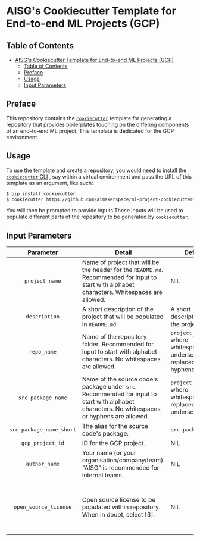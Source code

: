 # AISG's Cookiecutter Template for End-to-end ML Projects (GCP)

## Table of Contents

- [AISG's Cookiecutter Template for End-to-end ML Projects (GCP)](#aisgs-cookiecutter-template-for-end-to-end-ml-projects-gcp)
  - [Table of Contents](#table-of-contents)
  - [Preface](#preface)
  - [Usage](#usage)
  - [Input Parameters](#input-parameters)
## Preface

This repository contains the
[`cookiecutter`](https://cookiecutter.readthedocs.io/en/stable/)
template for generating a repository that provides boilerplates touching on
the differing components of an end-to-end ML project. This template is
dedicated for the GCP environment.

## Usage

To use the template and create a repository, you would need to
[install the `cookiecutter` CLI](https://cookiecutter.readthedocs.io/en/stable/installation.html)
, say within a virtual environment and pass the URL of this template as an
argument, like such:

```bash
$ pip install cookiecutter
$ cookiecutter https://github.com/aimakerspace/ml-project-cookiecutter-gcp
```

You will then be prompted to provide inputs.These inputs will be used to
populate different parts of the repository to be generated by `cookiecutter`.

## Input Parameters

|         Parameter        | Detail                                                                                                                                         | Default                                                                     | Choices                                      |
|:------------------------:|------------------------------------------------------------------------------------------------------------------------------------------------|-----------------------------------------------------------------------------|----------------------------------------------|
|      `project_name`      | Name of project that will be the header for the `README.md`. Recommended for input to start with alphabet characters. Whitespaces are allowed. | NIL                                                                         | NIL                                          |
|       `description`      | A short description of the project that will be populated in `README.md`.                                                                      | A short description of the project.                                         | NIL                                          |
|        `repo_name`       | Name of the repository folder. Recommended for input to start with alphabet characters. No whitespaces are allowed.                            | `project_name` where whitespaces and underscores are replaced with hyphens. | NIL                                          |
|    `src_package_name`    | Name of the source code's package under `src`. Recommended for input to start with alphabet characters. No whitespaces or hyphens are allowed. | `project_name` where whitespaces are replaced with underscores.             | NIL                                          |
| `src_package_name_short` | The alias for the source code's package.                                                                                                       | `src_package_name`                                                          | NIL                                          |
|     `gcp_project_id`     | ID for the GCP project.                                                                                                                        | NIL                                                                         | NIL                                          |
|       `author_name`      | Your name (or your organisation/company/team). "AISG" is recommended for internal teams.                                                       | NIL                                                                         | NIL                                          |
|   `open_source_license`  | Open source license to be populated within repository. When in doubt, select [3].                                                              | NIL                                                                         | 1 - MIT 2 - BSD-3-Clause 3 - No license file |
